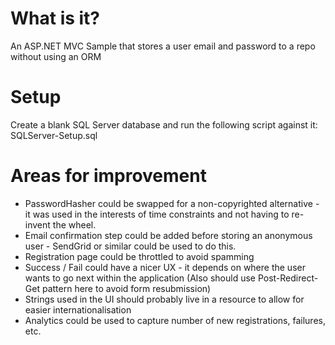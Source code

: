 # What is it?
An ASP.NET MVC Sample that stores a user email and password to a repo without using an ORM

# Setup
Create a blank SQL Server database and run the following script against it: SQLServer-Setup.sql

# Areas for improvement

* PasswordHasher could be swapped for a non-copyrighted alternative - it was used in the interests of time constraints and not having to re-invent the wheel.
* Email confirmation step could be added before storing an anonymous user - SendGrid or similar could be used to do this.
* Registration page could be throttled to avoid spamming
* Success / Fail could have a nicer UX - it depends on where the user wants to go next within the application (Also should use Post-Redirect-Get pattern here to avoid form resubmission)
* Strings used in the UI should probably live in a resource to allow for easier internationalisation
* Analytics could be used to capture number of new registrations, failures, etc.

